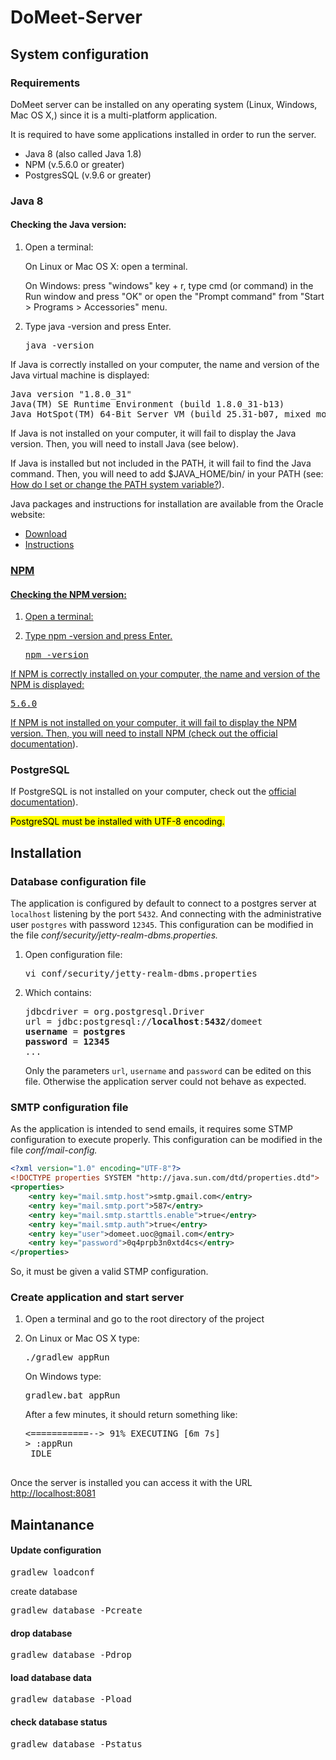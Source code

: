 <h1>DoMeet-Server</h1> 

<h2>System configuration</h2>
<h3>Requirements</h3>
<p>DoMeet server can be installed on any operating system (Linux, Windows, Mac OS X,) since it is a multi-platform application.</p>
<p>It is required to have some applications installed in order to run the server.</p>
<ul>
	<li>Java 8 (also called Java 1.8)</li>
	<li>NPM (v.5.6.0 or greater)</li>
	<li>PostgresSQL (v.9.6 or greater)</li>
</ul>
<h3>Java 8</h3>
<h4>Checking the Java version:</h4>
<ol>
	<li>
		<p>Open a terminal:</p>
		<p>On Linux or Mac OS X: open a terminal.</p>
		<p>On Windows: press "windows" key + r, type cmd (or command) in the Run window and press "OK" or open the "Prompt command" from "Start > Programs > Accessories" menu.</p>
	</li>
	<li>
		<p>Type java -version and press Enter.</p>
		<pre>java -version</pre>
	</li>
</ol>

<p>If Java is correctly installed on your computer, the name and version of the Java virtual machine is displayed:</p>

<pre>
Java version "1.8.0_31"
Java(TM) SE Runtime Environment (build 1.8.0_31-b13)
Java HotSpot(TM) 64-Bit Server VM (build 25.31-b07, mixed mode)
</pre>

<p>If Java is not installed on your computer, it will fail to display the Java version. Then, you will need to install Java (see below).</p>

<p>If Java is installed but not included in the PATH, it will fail to find the Java command. Then, you will need to add $JAVA_HOME/bin/ in your PATH (see: <a href="http://www.java.com/en/download/help/path.xml">How do I set or change the PATH system variable?</a>).</p>

<p>Java packages and instructions for installation are available from the Oracle website:</p>
<ul>
	<li><a href="http://www.oracle.com/technetwork/java/javase/downloads/jdk8-downloads-2133151.html">Download</li>
	<li><a href="https://docs.oracle.com/javase/8/docs/technotes/guides/install/">Instructions</li>
</ul>

<h3>NPM</h3>
<h4>Checking the NPM version:</h4>
<ol>
	<li>Open a terminal:</li>
	<li>
		<p>Type npm -version and press Enter.</p>
		<pre>npm -version</pre>
	</li>
</ol>

<p>If NPM is correctly installed on your computer, the name and version of the NPM is displayed:</p>

<pre>
5.6.0
</pre>

<p>If NPM is not installed on your computer, it will fail to display the NPM 
version. Then, you will need to install NPM 
(check out the <a href="https://www.npmjs.com/get-npm">official documentation</a>).</p>

<h3>PostgreSQL</h3>
<p>If PostgreSQL is not installed on your computer, check out the <a href="https://www.postgresql.org/">official documentation</a>).</p>

<mark>PostgreSQL must be installed with UTF-8 encoding.</mark>

<h2>Installation</h2>
<h3>Database configuration file</h3>
<p>
	The application is configured by default to connect to a postgres 
	server at <code>localhost</code> listening by the port <code>5432</code>. 
	And connecting with the administrative user <code>postgres</code> with password
	<code>12345</code>. This configuration can be modified in the file 
	<em>conf/security/jetty-realm-dbms.properties.</em> 
</p>
<ol>
	<li>Open configuration file: <pre>vi conf/security/jetty-realm-dbms.properties</pre></li>
	<li>
		Which contains:
		<pre>jdbcdriver = org.postgresql.Driver
url = jdbc:postgresql://<b>localhost</b>:<b>5432</b>/domeet
<b>username</b> = <b>postgres</b>
<b>password</b> = <b>12345</b>
...</pre>
	Only the parameters <code>url</code>, <code>username</code> and <code>password</code> can be edited on this file. 
	Otherwise the application server could not behave as expected.
	</li>
</ol>

<h3>SMTP configuration file</h3>
<p>
As the application is intended to send emails, it requires some STMP 
configuration to execute properly.  This configuration can be modified in the file
<em>conf/mail-config.</em> 
</p>

```xml
<?xml version="1.0" encoding="UTF-8"?>
<!DOCTYPE properties SYSTEM "http://java.sun.com/dtd/properties.dtd">
<properties>
	<entry key="mail.smtp.host">smtp.gmail.com</entry>
	<entry key="mail.smtp.port">587</entry>
	<entry key="mail.smtp.starttls.enable">true</entry>
	<entry key="mail.smtp.auth">true</entry>
	<entry key="user">domeet.uoc@gmail.com</entry>
	<entry key="password">0q4prpb3n0xtd4cs</entry>
</properties>
```

So, it must be given a valid STMP configuration. 

<h3>Create application and start server</h3>
<ol>
	<li>Open a terminal and go to the root directory of the project</li>
	<li>
		<p>On Linux or Mac OS X type:<pre>./gradlew appRun</pre></p>
  	<p>On Windows type: <pre>gradlew.bat appRun</pre></p>
		<p>After a few minutes, it should return something like:</p>
		<pre><===========--> 91% EXECUTING [6m 7s]<br/><!--
         -->> :appRun<br/><!--
         <!--> IDLE
		</pre>  	
	</li>	
</ol>
 
 <p>Once the server is installed you can access it with the URL <a href="http://localhost:8081">http://localhost:8081</a></p>
<h2>Maintanance</h2>
 
<h4>Update configuration</h4>
<pre>gradlew loadconf</pre 
<h4>create database</h4>
<pre>gradlew database -Pcreate</pre>
<h4>drop database</h4>
<pre>gradlew database -Pdrop</pre>
<h4>load database data</h4>
<pre>gradlew database -Pload</pre>
<h4>check database status</h4>
<pre>gradlew database -Pstatus</pre>
